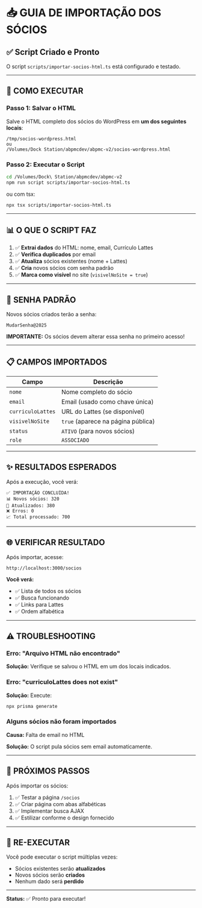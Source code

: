 # 📥 GUIA DE IMPORTAÇÃO DOS SÓCIOS

## ✅ Script Criado e Pronto

O script `scripts/importar-socios-html.ts` está configurado e testado.

---

## 🚀 COMO EXECUTAR

### **Passo 1:** Salvar o HTML

Salve o HTML completo dos sócios do WordPress em **um dos seguintes locais**:

```
/tmp/socios-wordpress.html
ou
/Volumes/Dock Station/abpmcdev/abpmc-v2/socios-wordpress.html
```

### **Passo 2:** Executar o Script

```bash
cd /Volumes/Dock\ Station/abpmcdev/abpmc-v2
npm run script scripts/importar-socios-html.ts
```

ou com tsx:

```bash
npx tsx scripts/importar-socios-html.ts
```

---

## 📊 O QUE O SCRIPT FAZ

1. ✅ **Extrai dados** do HTML: nome, email, Currículo Lattes
2. ✅ **Verifica duplicados** por email
3. ✅ **Atualiza** sócios existentes (nome + Lattes)
4. ✅ **Cria** novos sócios com senha padrão
5. ✅ **Marca como visível** no site (`visivelNoSite = true`)

---

## 🔐 SENHA PADRÃO

Novos sócios criados terão a senha:

```
MudarSenha@2025
```

**IMPORTANTE:** Os sócios devem alterar essa senha no primeiro acesso!

---

## 📋 CAMPOS IMPORTADOS

| Campo | Descrição |
|-------|-----------|
| `nome` | Nome completo do sócio |
| `email` | Email (usado como chave única) |
| `curriculoLattes` | URL do Lattes (se disponível) |
| `visivelNoSite` | `true` (aparece na página pública) |
| `status` | `ATIVO` (para novos sócios) |
| `role` | `ASSOCIADO` |

---

## ✨ RESULTADOS ESPERADOS

Após a execução, você verá:

```
✅ IMPORTAÇÃO CONCLUÍDA!
📊 Novos sócios: 320
🔄 Atualizados: 380
❌ Erros: 0
📈 Total processado: 700
```

---

## 🌐 VERIFICAR RESULTADO

Após importar, acesse:

```
http://localhost:3000/socios
```

**Você verá:**
- ✅ Lista de todos os sócios
- ✅ Busca funcionando
- ✅ Links para Lattes
- ✅ Ordem alfabética

---

## ⚠️ TROUBLESHOOTING

### **Erro: "Arquivo HTML não encontrado"**

**Solução:** Verifique se salvou o HTML em um dos locais indicados.

### **Erro: "curriculoLattes does not exist"**

**Solução:** Execute:
```bash
npx prisma generate
```

### **Alguns sócios não foram importados**

**Causa:** Falta de email no HTML

**Solução:** O script pula sócios sem email automaticamente.

---

## 📝 PRÓXIMOS PASSOS

Após importar os sócios:

1. ✅ Testar a página `/socios`
2. ✅ Criar página com abas alfabéticas
3. ✅ Implementar busca AJAX
4. ✅ Estilizar conforme o design fornecido

---

## 🔄 RE-EXECUTAR

Você pode executar o script múltiplas vezes:
- Sócios existentes serão **atualizados**
- Novos sócios serão **criados**
- Nenhum dado será **perdido**

---

**Status:** ✅ Pronto para executar!
